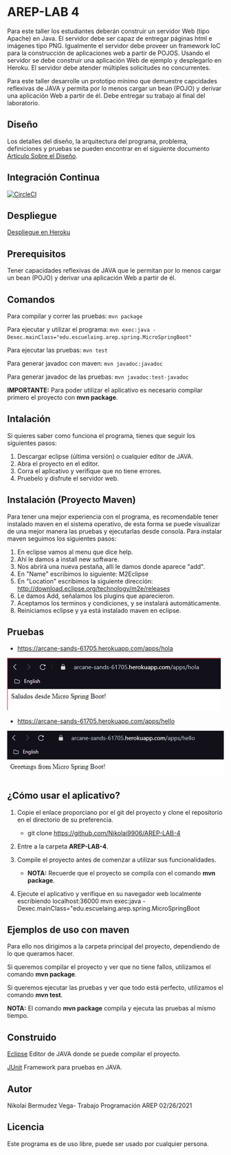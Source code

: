 # AREP-LAB 4

Para este taller los estudiantes deberán construir un servidor Web (tipo Apache) en Java. El servidor debe ser capaz de entregar páginas html e imágenes tipo PNG. Igualmente el servidor debe proveer un framework IoC para la construcción de aplicaciones web a partir de POJOS. Usando el servidor se debe construir una aplicación Web de ejemplo y desplegarlo en Heroku. El servidor debe atender múltiples solicitudes no concurrentes.

Para este taller desarrolle un prototipo mínimo que demuestre capcidades reflexivas de JAVA y permita por lo menos cargar un bean (POJO) y derivar una aplicación Web a partir de él. Debe entregar su trabajo al final del laboratorio.
## Diseño
Los detalles del diseño, la arquitectura del programa, problema, definiciones y pruebas se pueden encontrar en el siguiente documento [Artículo Sobre el Diseño](AREP_LAB3.pdf).

## Integración Continua
[![CircleCI](https://circleci.com/gh/Nikolai9906/AREP-LAB-3.svg?style=svg)](https://circleci.com/gh/Nikolai9906/AREP-LAB-3)

## Despliegue
[Despliegue en Heroku](https://secure-oasis-54291.herokuapp.com)

## Prerequisitos

Tener capacidades reflexivas de JAVA que le permitan por lo menos cargar un bean (POJO) y derivar una aplicación Web a partir de él.

## Comandos
Para compilar y correr las pruebas: ```mvn package```

Para ejecutar y utilizar el programa: ```mvn exec:java -Dexec.mainClass="edu.escuelaing.arep.spring.MicroSpringBoot"```

Para ejecutar las pruebas: ```mvn test```

Para generar javadoc con maven: ```mvn javadoc:javadoc```

Para generar javadoc de las pruebas: ```mvn javadoc:test-javadoc```

**IMPORTANTE:** Para poder utilizar el aplicativo es necesario compilar primero el proyecto con **mvn package**.


## Intalación
Si quieres saber como funciona el programa, tienes que seguir los siguientes pasos:
1. Descargar eclipse (última versión) o cualquier editor de JAVA.
2. Abra el proyecto en el editor.
3. Corra el aplicativo y verifique que no tiene errores.
4. Pruebelo y disfrute el servidor web.

## Instalación (Proyecto Maven)
Para tener una mejor experiencia con el programa, es recomendable tener instalado maven en el sistema operativo,
de esta forma se puede visualizar de una mejor manera las pruebas y ejecutarlas desde consola.
Para instalar maven seguimos los siguientes pasos:
1. En eclipse vamos al menu que dice help.
2. Ahí le damos a install new software.
3. Nos abrirá una nueva pestaña, allí le damos donde aparece "add".
4. En "Name" escribimos lo siguiente: M2Eclipse
5. En "Location" escribimos la siguiente dirección: http://download.eclipse.org/technology/m2e/releases
6. Le damos Add, señalamos los plugins que aparecieron.
7. Aceptamos los terminos y condiciones, y se instalará automáticamente.
8. Reiniciamos eclipse y ya está instalado maven en eclipse.

## Pruebas
- https://arcane-sands-61705.herokuapp.com/apps/hola

![](img/hola.jpg)


- https://arcane-sands-61705.herokuapp.com/apps/hello

![](img/hello.jpg)


## ¿Cómo usar el aplicativo?
1. Copie el enlace proporciano por el git del proyecto y clone el repositorio en el directorio de su preferencia.

   - git clone https://github.com/Nikolai9906/AREP-LAB-4
2. Entre a la carpeta **AREP-LAB-4**.
3. Compile el proyecto antes de comenzar a utilizar sus funcionalidades.

   - **NOTA:** Recuerde que el proyecto se compila con el comando **mvn package**.
4. Ejecute el aplicativo y verifique en su navegador web localmente escribiendo localhost:36000
   mvn exec:java -Dexec.mainClass="edu.escuelaing.arep.spring.MicroSpringBoot

## Ejemplos de uso con maven
Para ello nos dirigimos a la carpeta principal del proyecto, dependiendo de lo que queramos hacer.

Si queremos compilar el proyecto y ver que no tiene fallos, utilizamos el comando **mvn package**.

Si queremos ejecutar las pruebas y ver que todo está perfecto, utilizamos el comando **mvn test**.

**NOTA:** El comando **mvn package** compila y ejecuta las pruebas al mismo tiempo.

## Construido
[Eclipse](https://www.eclipse.org/) Editor de JAVA donde se puede compilar el proyecto.

[JUnit](https://junit.org/junit5/) Framework para pruebas en JAVA.

## Autor
Nikolai Bermudez Vega- Trabajo Programación AREP 02/26/2021

## Licencia
Este programa es de uso libre, puede ser usado por cualquier persona.

